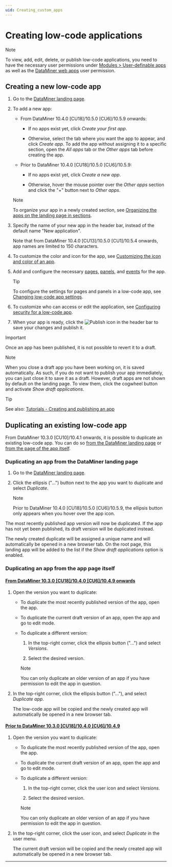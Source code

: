 ```yaml
---
uid: Creating_custom_apps
---
```


# Creating low-code applications

> [!NOTE]
> To view, add, edit, delete, or publish low-code applications, you need to have the necessary user permissions under [Modules > User-definable apps](xref:DataMiner_user_permissions#modules--user-definable-apps) as well as the [DataMiner web apps](xref:DataMiner_user_permissions#general--dataminer-web-apps) user permission.

## Creating a new low-code app

1. Go to the [DataMiner landing page](xref:Accessing_the_web_apps#dataminer-landing-page).

1. To add a new app:

   - From DataMiner 10.4.0 [CU18]/10.5.0 [CU6]/10.5.9 onwards<!--RN 43226-->:

     - If no apps exist yet, click *Create your first app*.

     - Otherwise, select the tab where you want the app to appear, and click *Create app*. To add the app without assigning it to a specific section, open the *All apps* tab or the *Other apps* tab before creating the app.

   - Prior to DataMiner 10.4.0 [CU18]/10.5.0 [CU6]/10.5.9:

     - If no apps exist yet, click *Create a new app*.

     - Otherwise, hover the mouse pointer over the *Other apps* section and click the "+" button next to *Other apps*.

   > [!NOTE]
   > To organize your app in a newly created section, see [Organizing the apps on the landing page in sections](xref:LowCodeApps_organizing_landing_page).

1. Specify the name of your new app in the header bar, instead of the default name "New application".

   Note that from DataMiner 10.4.0 [CU13]/10.5.0 [CU1]/10.5.4 onwards<!--RN 42220-->, app names are limited to 150 characters.

1. To customize the color and icon for the app, see [Customizing the icon and color of an app](xref:LowCodeApps_Layout#customizing-the-icon-and-color-of-an-app).

1. Add and configure the necessary [pages](xref:LowCodeApps_page_config), [panels](xref:LowCodeApps_panel_config), and [events](xref:LowCodeApps_event_config) for the app.

   > [!TIP]
   > To configure the settings for pages and panels in a low-code app, see [Changing low-code app settings](xref:Changing_low-code_app_settings).

1. To customize who can access or edit the application, see [Configuring security for a low-code app](xref:LowCodeApps_security_config).

1. When your app is ready, click the ![Publish](~/dataminer/images/AppPublishIcon.png) icon in the header bar to save your changes and publish it.

> [!IMPORTANT]
> Once an app has been published, it is not possible to revert it to a draft.

> [!NOTE]
> When you close a draft app you have been working on, it is saved automatically. As such, if you do not want to publish your app immediately, you can just close it to save it as a draft. However, draft apps are not shown by default on the landing page. To view them, click the cogwheel button and activate *Show draft applications*.

> [!TIP]
> See also: [Tutorials - Creating and publishing an app](xref:Tutorial_Apps_Creating_And_Publishing)

## Duplicating an existing low-code app

From DataMiner 10.3.0 [CU10]/10.4.1 onwards<!-- RN 37698+37724 -->, it is possible to duplicate an existing low-code app. You can do so [from the DataMiner landing page](#duplicating-an-app-from-the-dataminer-landing-page) or [from the page of the app itself](#duplicating-an-app-from-the-app-page-itself).

### Duplicating an app from the DataMiner landing page

1. Go to the [DataMiner landing page](xref:Accessing_the_web_apps#dataminer-landing-page).

1. Click the ellipsis ("...") button next to the app you want to duplicate and select *Duplicate*.

   > [!NOTE]
   > Prior to DataMiner 10.4.0 [CU18]/10.5.0 [CU6]/10.5.9<!--RN 43226-->, the ellipsis button only appears when you hover over the app icon.

The most recently published app version will now be duplicated. If the app has not yet been published, its draft version will be duplicated instead.

The newly created duplicate will be assigned a unique name and will automatically be opened in a new browser tab. On the root page, this landing app will be added to the list if the *Show draft applications* option is enabled.

### Duplicating an app from the app page itself

#### [From DataMiner 10.3.0 [CU18]/10.4.0 [CU6]/10.4.9 onwards<!--RN 40077-->](#tab/tabid-1)

1. Open the version you want to duplicate:

   - To duplicate the most recently published version of the app, open the app.

   - To duplicate the current draft version of an app, open the app and go to edit mode.

   - To duplicate a different version:

     1. In the top-right corner, click the ellipsis button ("...") and select *Versions*.

     1. Select the desired version.

     > [!NOTE]
     > You can only duplicate an older version of an app if you have permission to edit the app in question.

1. In the top-right corner, click the ellipsis button ("..."), and select *Duplicate app*.

   The low-code app will be copied and the newly created app will automatically be opened in a new browser tab.

#### [Prior to DataMiner 10.3.0 [CU18]/10.4.0 [CU6]/10.4.9](#tab/tabid-2)

1. Open the version you want to duplicate:

   - To duplicate the most recently published version of the app, open the app.

   - To duplicate the current draft version of an app, open the app and go to edit mode.

   - To duplicate a different version:

     1. In the top-right corner, click the user icon and select *Versions*.

     1. Select the desired version.

     > [!NOTE]
     > You can only duplicate an older version of an app if you have permission to edit the app in question.

1. In the top-right corner, click the user icon, and select *Duplicate* in the user menu.

   The current draft version will be copied and the newly created app will automatically be opened in a new browser tab.

***
